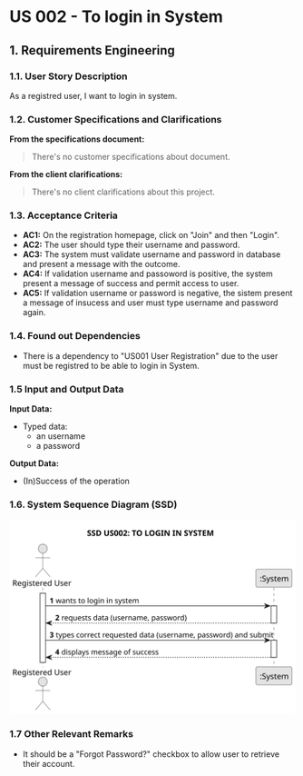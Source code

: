 # US 002 - To login in System

## 1. Requirements Engineering


### 1.1. User Story Description


As a registred user, I want to login in system.



### 1.2. Customer Specifications and Clarifications 


**From the specifications document:**

>	There's no customer specifications about document.


**From the client clarifications:**

> There's no client clarifications about this project.


### 1.3. Acceptance Criteria

* **AC1:** On the registration homepage, click on "Join" and then "Login".
* **AC2:** The user should type their username and password.
* **AC3:** The system must validate username and password in database and present a message with the outcome.
* **AC4:** If validation username and passoword is positive, the system present a message of success and permit access to user.
* **AC5:**	If validation username or password is negative, the sistem present a message of insucess and user must type username and password again.


### 1.4. Found out Dependencies


* There is a dependency to "US001 User Registration" due to the user must be registred to be able to login in System.


### 1.5 Input and Output Data


**Input Data:**

* Typed data:
	* an username 
	* a password
	


**Output Data:**

* (In)Success of the operation

### 1.6. System Sequence Diagram (SSD)


![System Sequence Diagram](svg/us002-system-sequence-diagram.svg)


### 1.7 Other Relevant Remarks

* It should be a "Forgot Password?" checkbox to allow user to retrieve their account.
